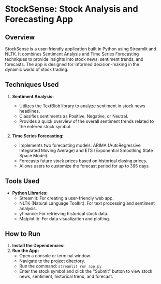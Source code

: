 # StockSense: Stock Analysis and Forecasting App

## Overview

StockSense is a user-friendly application built in Python using Streamlit and NLTK. It combines Sentiment Analysis and Time Series Forecasting techniques to provide insights into stock news, sentiment trends, and forecasts. The app is designed for informed decision-making in the dynamic world of stock trading.

## Techniques Used

1. **Sentiment Analysis:**
   - Utilizes the TextBlob library to analyze sentiment in stock news headlines.
   - Classifies sentiments as Positive, Negative, or Neutral.
   - Provides a quick overview of the overall sentiment trends related to the entered stock symbol.

2. **Time Series Forecasting:**
   - Implements two forecasting models: ARIMA (AutoRegressive Integrated Moving Average) and ETS (Exponential Smoothing State Space Model).
   - Forecasts future stock prices based on historical closing prices.
   - Allows users to customize the forecast period for up to 365 days.

## Tools Used

- **Python Libraries:**
  - Streamlit: For creating a user-friendly web app.
  - NLTK (Natural Language Toolkit): For text processing and sentiment analysis.
  - yfinance: For retrieving historical stock data.
  - Matplotlib: For data visualization and plotting.

## How to Run

1. **Install the Dependencies:**
2. **Run the App:**
   - Open a console or terminal window.
   - Navigate to the project directory.
   - Run the command: `streamlit run app.py`
   - Enter the stock symbol and click the "Submit" button to view stock news, sentiment, historical trend, and forecast.

